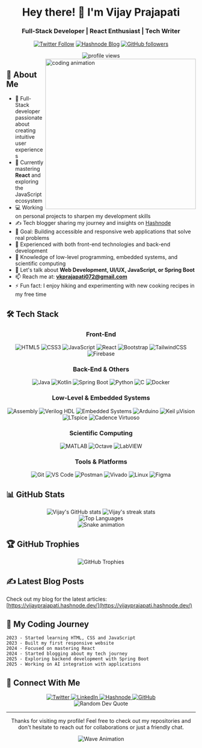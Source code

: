 <div align="center">
  
  # Hey there! 👋 I'm Vijay Prajapati
  ### Full-Stack Developer | React Enthusiast | Tech Writer

  [![Twitter Follow](https://img.shields.io/twitter/follow/vijayk_360?logo=twitter&style=for-the-badge)](https://twitter.com/vijayk_360)
  [![Hashnode Blog](https://img.shields.io/badge/Hashnode-Blog-2962FF?style=for-the-badge&logo=hashnode)](https://vijayprajapati.hashnode.dev/)
  [![GitHub followers](https://img.shields.io/github/followers/vijay-2005?logo=github&style=for-the-badge)](https://github.com/vijay-2005)
  
  <img src="https://komarev.com/ghpvc/?username=vijay-2005&label=Profile%20views&color=0e75b6&style=flat" alt="profile views" />
</div>

<img align="right" width="400" src="https://raw.githubusercontent.com/gist/MedRedha/fd8e2481bde2610c96b9aafde543879c/raw/88624e8d31c4295973dcb7c900dacf0edc0a6d99/coding.gif" alt="coding animation">

## 💫 About Me
- 🚀 Full-Stack developer passionate about creating intuitive user experiences
- 🌱 Currently mastering **React** and exploring the JavaScript ecosystem
- 💻 Working on personal projects to sharpen my development skills
- ✍️ Tech blogger sharing my journey and insights on [Hashnode](https://vijayprajapati.hashnode.dev/)
- 🎯 Goal: Building accessible and responsive web applications that solve real problems
- 🔧 Experienced with both front-end technologies and back-end development
- 🔌 Knowledge of low-level programming, embedded systems, and scientific computing
- 💬 Let's talk about **Web Development, UI/UX, JavaScript, or Spring Boot**
- 📫 Reach me at: **vkprajapati072@gmail.com**
- ⚡ Fun fact: I enjoy hiking and experimenting with new cooking recipes in my free time

## 🛠️ Tech Stack
<div align="center">

  ### Front-End
  
  ![HTML5](https://img.shields.io/badge/HTML5-E34F26?style=for-the-badge&logo=html5&logoColor=white)
  ![CSS3](https://img.shields.io/badge/CSS3-1572B6?style=for-the-badge&logo=css3&logoColor=white)
  ![JavaScript](https://img.shields.io/badge/JavaScript-F7DF1E?style=for-the-badge&logo=javascript&logoColor=black)
  ![React](https://img.shields.io/badge/React-61DAFB?style=for-the-badge&logo=react&logoColor=black)
  ![Bootstrap](https://img.shields.io/badge/Bootstrap-7952B3?style=for-the-badge&logo=bootstrap&logoColor=white)
  ![TailwindCSS](https://img.shields.io/badge/Tailwind_CSS-38B2AC?style=for-the-badge&logo=tailwind-css&logoColor=white)
  ![Firebase](https://img.shields.io/badge/Firebase-FFCA28?style=for-the-badge&logo=firebase&logoColor=black)
  
  ### Back-End & Others
  
  ![Java](https://img.shields.io/badge/Java-ED8B00?style=for-the-badge&logo=java&logoColor=white)
  ![Kotlin](https://img.shields.io/badge/Kotlin-7F52FF?style=for-the-badge&logo=kotlin&logoColor=white)
  ![Spring Boot](https://img.shields.io/badge/Spring_Boot-6DB33F?style=for-the-badge&logo=spring-boot&logoColor=white)
  ![Python](https://img.shields.io/badge/Python-3776AB?style=for-the-badge&logo=python&logoColor=white)
  ![C](https://img.shields.io/badge/C-00599C?style=for-the-badge&logo=c&logoColor=white)
  ![Docker](https://img.shields.io/badge/Docker-2496ED?style=for-the-badge&logo=docker&logoColor=white)
  
  ### Low-Level & Embedded Systems
  
  ![Assembly](https://img.shields.io/badge/Assembly-0000FF?style=for-the-badge&logo=assemblyscript&logoColor=white)
  ![Verilog HDL](https://img.shields.io/badge/Verilog_HDL-8B4513?style=for-the-badge&logo=v&logoColor=white)
  ![Embedded Systems](https://img.shields.io/badge/Embedded-DD0031?style=for-the-badge&logo=chip&logoColor=white)
  ![Arduino](https://img.shields.io/badge/Arduino-00979D?style=for-the-badge&logo=arduino&logoColor=white)
  ![Keil µVision](https://img.shields.io/badge/Keil_µVision-1769FF?style=for-the-badge&logo=arm&logoColor=white)
  ![LTspice](https://img.shields.io/badge/LTspice-8A0707?style=for-the-badge&logo=analog-devices&logoColor=white)
  ![Cadence Virtuoso](https://img.shields.io/badge/Cadence_Virtuoso-654FF0?style=for-the-badge&logo=cadence&logoColor=white)
  
  ### Scientific Computing
  
  ![MATLAB](https://img.shields.io/badge/MATLAB-0076A8?style=for-the-badge&logo=mathworks&logoColor=white)
  ![Octave](https://img.shields.io/badge/Octave-0790C0?style=for-the-badge&logo=octave&logoColor=white)
  ![LabVIEW](https://img.shields.io/badge/LabVIEW-FFDB00?style=for-the-badge&logo=ni&logoColor=black)
  
  ### Tools & Platforms
  
  ![Git](https://img.shields.io/badge/Git-F05032?style=for-the-badge&logo=git&logoColor=white)
  ![VS Code](https://img.shields.io/badge/VS_Code-007ACC?style=for-the-badge&logo=visual-studio-code&logoColor=white)
  ![Postman](https://img.shields.io/badge/Postman-FF6C37?style=for-the-badge&logo=postman&logoColor=white)
  ![Vivado](https://img.shields.io/badge/Vivado-E01F27?style=for-the-badge&logo=xilinx&logoColor=white)
  ![Linux](https://img.shields.io/badge/Linux-FCC624?style=for-the-badge&logo=linux&logoColor=black)
  ![Figma](https://img.shields.io/badge/Figma-F24E1E?style=for-the-badge&logo=figma&logoColor=white)
</div>

## 📊 GitHub Stats

<div align="center">
  <img src="https://github-readme-stats.vercel.app/api?username=vijay-2005&show_icons=true&theme=tokyonight" alt="Vijay's GitHub stats" />
  <img src="https://streak-stats.demolab.com/?user=vijay-2005&theme=tokyonight" alt="Vijay's streak stats" />

</div>

<div align="center">
  <img src="https://github-readme-stats.vercel.app/api/top-langs/?username=vijay-2005&layout=compact&theme=tokyonight" alt="Top Languages" />
</div>

<div align="center">
  <img src="https://camo.githubusercontent.com/14a646a2ab516c4af8961aa726117a10597be3f0e8d2711d716217fd544a2bd5/68747470733a2f2f70726f66696c652d726561646d652d67656e657261746f722e636f6d2f6173736574732f736e616b652e737667" alt="Snake animation" />
</div>

## 🏆 GitHub Trophies
<div align="center">
  <img src="https://github-profile-trophy.vercel.app/?username=vijay-2005&theme=nord&column=7" alt="GitHub Trophies" />
</div>



## ✍️ Latest Blog Posts
<!-- BLOG-POST-LIST:START -->
<!-- This section will be automatically updated with your latest blog posts using GitHub Actions -->
<!-- BLOG-POST-LIST:END -->

Check out my blog for the latest articles: [https://vijayprajapati.hashnode.dev/](https://vijayprajapati.hashnode.dev/)

## 📌 My Coding Journey
```
2023 - Started learning HTML, CSS and JavaScript
2023 - Built my first responsive website
2024 - Focused on mastering React
2024 - Started blogging about my tech journey
2025 - Exploring backend development with Spring Boot
2025 - Working on AI integration with applications
```

## 🤝 Connect With Me
<div align="center">
  <a href="https://twitter.com/vijayk_360">
    <img src="https://img.shields.io/badge/Twitter-1DA1F2?style=for-the-badge&logo=twitter&logoColor=white" alt="Twitter" />
  </a>
  <a href="https://linkedin.com/in/vijay-prajapati-2a327a255">
    <img src="https://img.shields.io/badge/LinkedIn-0077B5?style=for-the-badge&logo=linkedin&logoColor=white" alt="LinkedIn" />
  </a>
  <a href="https://vijayprajapati.hashnode.dev/">
    <img src="https://img.shields.io/badge/Hashnode-2962FF?style=for-the-badge&logo=hashnode&logoColor=white" alt="Hashnode" />
  </a>
  <a href="https://github.com/vijay-2005">
    <img src="https://img.shields.io/badge/GitHub-100000?style=for-the-badge&logo=github&logoColor=white" alt="GitHub" />
  </a>
</div>

<div align="center">
  <img src="https://quotes-github-readme.vercel.app/api?type=horizontal&theme=tokyonight" alt="Random Dev Quote" />
</div>

---

<div align="center">
  <p>Thanks for visiting my profile! Feel free to check out my repositories and don't hesitate to reach out for collaborations or just a friendly chat.</p>
  
  ![Wave Animation](https://raw.githubusercontent.com/TheDudeThatCode/TheDudeThatCode/master/Assets/Wave.gif)
</div>
